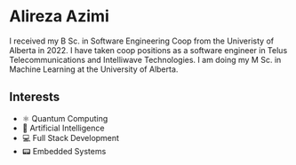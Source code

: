 # Alireza Azimi

I received my B Sc. in Software Engineering Coop from the Univeristy of Alberta in 2022. 
I have taken coop positions as a software engineer in Telus Telecommunications and Intelliwave Technologies.
I am doing my M Sc. in Machine Learning at the University of Alberta. 

## Interests
- ⚛ Quantum Computing
- 🤖 Artificial Intelligence
- 💻 Full Stack Development
- 📟 Embedded Systems
